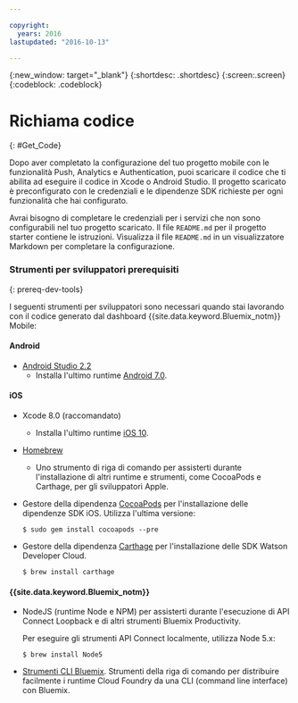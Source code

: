 ```yaml
---

copyright:
  years: 2016
lastupdated: "2016-10-13"

---
```

{:new_window: target="_blank"}
{:shortdesc: .shortdesc}
{:screen:.screen}
{:codeblock: .codeblock}

# Richiama codice
{: #Get_Code}

Dopo aver completato la configurazione del tuo progetto mobile con le funzionalità Push, Analytics e Authentication, puoi scaricare il codice che ti abilita ad eseguire il codice in Xcode o Android Studio. Il progetto scaricato è preconfigurato con le credenziali e le dipendenze SDK richieste per ogni funzionalità che hai configurato.

Avrai bisogno di completare le credenziali per i servizi che non sono configurabili nel tuo progetto scaricato. Il file `README.md` per il progetto starter contiene le istruzioni. Visualizza il file `README.md` in un visualizzatore Markdown per completare la configurazione.

### Strumenti per sviluppatori prerequisiti
{: prereq-dev-tools}

I seguenti strumenti per sviluppatori sono necessari quando stai lavorando con il codice generato dal dashboard {{site.data.keyword.Bluemix_notm}} Mobile:

#### Android
* [Android Studio 2.2](https://developer.android.com/studio)
	* Installa l'ultimo runtime [Android 7.0](https://www.android.com/versions/nougat-7-0/).

#### iOS
* Xcode 8.0 (raccomandato)
	* Installa l'ultimo runtime [iOS 10](http://www.apple.com/ios/ios-10/).
* [Homebrew](http://brew.sh/)
	* Uno strumento di riga di comando per assisterti durante l'installazione di altri runtime e strumenti, come CocoaPods e Carthage, per gli sviluppatori Apple.
* Gestore della dipendenza [CocoaPods](https://cocoapods.org/) per l'installazione delle dipendenze SDK iOS. Utilizza l'ultima versione:

	```
	$ sudo gem install cocoapods --pre
	```
* Gestore della dipendenza [Carthage](https://github.com/Carthage/Carthage) per l'installazione delle SDK Watson Developer Cloud.

	```
	$ brew install carthage
	```

#### {{site.data.keyword.Bluemix_notm}}
* NodeJS (runtime Node e NPM) per assisterti durante l'esecuzione di API Connect Loopback e di altri strumenti Bluemix Productivity.

	Per eseguire gli strumenti API Connect localmente, utilizza Node 5.x:
	```
	$ brew install Node5
	```

* [Strumenti CLI Bluemix](http://clis.ng.bluemix.net/ui/home.html).
Strumenti della riga di comando per distribuire facilmente i runtime Cloud Foundry da una CLI (command line interface) con Bluemix.  
